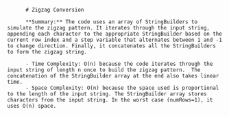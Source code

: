 
          # Zigzag Conversion

          **Summary:** The code uses an array of StringBuilders to simulate the zigzag pattern. It iterates through the input string, appending each character to the appropriate StringBuilder based on the current row index and a step variable that alternates between 1 and -1 to change direction. Finally, it concatenates all the StringBuilders to form the zigzag string.

          - Time Complexity: O(n) because the code iterates through the input string of length n once to build the zigzag pattern.  The concatenation of the StringBuilder array at the end also takes linear time.
          - Space Complexity: O(n) because the space used is proportional to the length of the input string. The StringBuilder array stores characters from the input string. In the worst case (numRows=1), it uses O(n) space.
          
